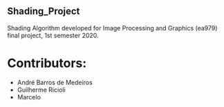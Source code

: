 ## Shading_Project
Shading Algorithm developed for Image Processing and Graphics (ea979) final project, 1st semester 2020.

# Contributors:
  - André Barros de Medeiros
  - Guilherme Ricioli
  - Marcelo
